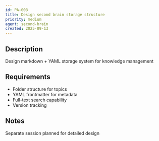 ```yaml
---
id: PA-003
title: Design second brain storage structure
priority: medium
agent: second-brain
created: 2025-09-13
---
```


## Description
Design markdown + YAML storage system for knowledge management

## Requirements
- Folder structure for topics
- YAML frontmatter for metadata
- Full-text search capability
- Version tracking

## Notes
Separate session planned for detailed design